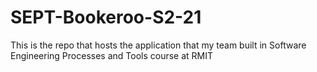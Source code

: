 # SEPT-Bookeroo-S2-21
This is the repo that hosts the application that my team built in Software Engineering Processes and Tools course at RMIT
